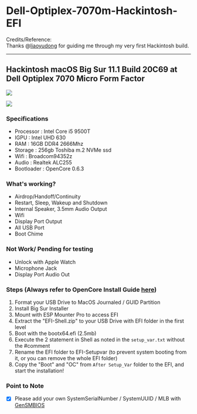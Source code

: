 # Dell-Optiplex-7070m-Hackintosh-EFI

Credits/Reference:  
Thanks @[liaoyudong](https://github.com/liaoyudong2/Dell-7070-mff-hackintosh) for guiding me through my very first Hackintosh build. 

---

## Hackintosh macOS Big Sur 11.1 Build 20C69 at Dell Optiplex 7070 Micro Form Factor

![](https://user-images.githubusercontent.com/69232468/107194292-d20a6780-6a2a-11eb-96c8-e15f43806466.png)

![](https://user-images.githubusercontent.com/69232468/107194426-fcf4bb80-6a2a-11eb-84b2-c56a7b35933d.png)

### Specifications

*   Processor : Intel Core i5 9500T
*   IGPU : Intel UHD 630
*   RAM : 16GB DDR4 2666Mhz
*   Storage : 256gb Toshiba m.2 NVMe ssd
*   Wifi : Broadcom94352z
*   Audio : Realtek ALC255
*   Bootloader : OpenCore 0.6.3

### What's working?

*   Airdrop/Handoff/Continuity 
*   Restart, Sleep, Wakeup and Shutdown
*   Internal Speaker, 3.5mm Audio Output
*   Wifi
*   Display Port Output 
*   All USB Port
*   Boot Chime

### Not Work/ Pending for testing

*   Unlock with Apple Watch
*   Microphone Jack
*   Display Port Audio Out

### Steps (Always refer to OpenCore Install Guide [here](https://dortania.github.io/OpenCore-Install-Guide/))

1.  Format your USB Drive to MacOS Journaled / GUID Partition
2.  Install Big Sur Installer
3.  Mount with ESP Mounter Pro to access EFI
4.  Extract the "EFI-Shell.zip" to your USB Drive with EFI folder in the first level
5.  Boot with the bootx64.efi (2.5mb)
6.  Execute the 2 statement in Shell as noted in the `setup_var.txt` without the #comment
7.  Rename the EFI folder to EFI-Setupvar (to prevent system booting from it, or you can remove the whole EFI folder)
8.  Copy the "Boot" and "OC" from `After Setup_Var` folder to the EFI, and start the installation!

### Point to Note

*   [x] Please add your own SystemSerialNumber / SystemUUID / MLB with [GenSMBIOS](https://github.com/corpnewt/GenSMBIOS)

